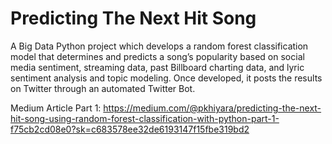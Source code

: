# Predicting The Next Hit Song

A Big Data Python project which develops a random forest classification model that determines and predicts a song’s popularity based on social media sentiment, streaming data, past Billboard charting data, and lyric sentiment analysis and topic modeling. Once developed, it posts the results on Twitter through an automated Twitter Bot.

Medium Article Part 1: https://medium.com/@pkhiyara/predicting-the-next-hit-song-using-random-forest-classification-with-python-part-1-f75cb2cd08e0?sk=c683578ee32de6193147f15fbe319bd2
